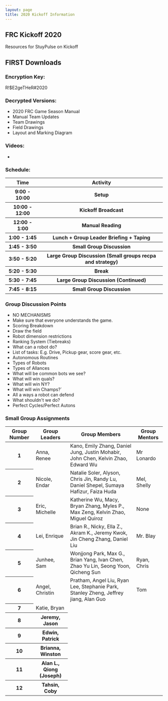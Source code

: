 ```yaml
---
layout: page
title: 2020 Kickoff Information
---
```

<link rel="stylesheet" href="https://stackpath.bootstrapcdn.com/bootstrap/4.3.1/css/bootstrap.min.css" integrity="sha384-ggOyR0iXCbMQv3Xipma34MD+dH/1fQ784/j6cY/iJTQUOhcWr7x9JvoRxT2MZw1T" crossorigin="anonymous">
<script src="https://code.jquery.com/jquery-3.3.1.slim.min.js" integrity="sha384-q8i/X+965DzO0rT7abK41JStQIAqVgRVzpbzo5smXKp4YfRvH+8abtTE1Pi6jizo" crossorigin="anonymous"></script>
<script src="https://cdnjs.cloudflare.com/ajax/libs/popper.js/1.14.7/umd/popper.min.js" integrity="sha384-UO2eT0CpHqdSJQ6hJty5KVphtPhzWj9WO1clHTMGa3JDZwrnQq4sF86dIHNDz0W1" crossorigin="anonymous"></script>
<script src="https://stackpath.bootstrapcdn.com/bootstrap/4.3.1/js/bootstrap.min.js" integrity="sha384-JjSmVgyd0p3pXB1rRibZUAYoIIy6OrQ6VrjIEaFf/nJGzIxFDsf4x0xIM+B07jRM" crossorigin="anonymous"></script>
<link rel="stylesheet" href="https://cdnjs.cloudflare.com/ajax/libs/font-awesome/4.7.0/css/font-awesome.min.css">
<link rel="stylesheet" href="css/styles.css">

## FRC Kickoff 2020
Resources for StuyPulse on Kickoff

## FIRST Downloads
### Encryption Key:
R!$E2geTHeR#2020

### Decrypted Versions:
* 2020 FRC Game Season Manual
* Manual Team Updates
* Team Drawings
* Field Drawings
* Layout and Marking Diagram

### Videos:
* 

### Schedule:
<table class="table table-striped">
  <thead>
    <tr>
      <th scope="col"> Time </th>
      <th scope="col"> Activity </th>
    </tr>
  </thead>
  <tbody>
  <tr>
    <th scope="row"> 9:00 - 10:00 </th>
    <th scope="row"> Setup </th>
  </tr>
  <tr>
    <th scope="row"> 10:00 - 12:00 </th>
    <th scope="row"> Kickoff Broadcast </th>
  </tr>
  <tr>
    <th scope="row"> 12:00 - 1:00 </th>
    <th scope="row"> Manual Reading </th>
  </tr>
  <tr>
    <th scope="row"> 1:00 - 1:45 </th>
    <th scope="row"> Lunch + Group Leader Briefing + Taping </th>
  </tr>
  <tr>
    <th scope="row"> 1:45 - 3:50 </th>
    <th scope="row"> Small Group Discussion </th>
  </tr>
  <tr>
    <th scope="row"> 3:50 - 5:20 </th>
    <th scope="row"> Large Group Discussion (Small groups recpa and strategy) </th>
  </tr>
  <tr>
    <th scope="row"> 5:20 - 5:30 </th>
    <th scope="row"> Break </th>
  </tr>
  <tr>
    <th scope="row"> 5:30 - 7:45 </th>
    <th scope="row"> Large Group Discussion (Continued) </th>
  </tr>
  <tr>
    <th scope="row"> 7:45 - 8:15 </th>
    <th scope="row"> Small Group Discussion </th>
  </tr>
  </tbody>
</table>

### Group Discussion Points
* NO MECHANISMS
* Make sure that everyone understands the game.
* Scoring Breakdown
* Draw the field
* Robot dimension restrictions
* Ranking System (Tiebreaks)
* What can a robot do?
* List of tasks: E.g. Drive, Pickup gear, score gear, etc.
* Autonomous Routines
* Types of Robots
* Types of Allances
* What will be common bots we see?
* What will win quals?
* What will win NY?
* What will win Champs?`
* All a ways a robot can defend
* What shouldn't we do?
* Perfect Cycles/Perfect Autons

### Small Group Assignments

<table class="table table-striped">
  <thead>
    <tr>
      <th scope="col"> Group Number </th>
      <th scope="col"> Group Leaders </th>
      <th scope="col"> Group Members </th>
      <th scope="col"> Group Mentors </th>
    </tr>
  </thead>
  <tbody>
  <tr>
    <th scope="row"> 1 </th>
    <td> Anna, Renee </td>
    <td> Kano, Emily Zhang, Daniel Jung, Justin Mohabir, John Chen, Kelvin Zhao, Edward Wu </td>
    <td> Mr Lonardo </td>
  </tr>
  <tr>
    <th scope="row"> 2 </th>
    <td> Nicole, Endar </td>
    <td> Natalie Soler, Alyson, Chris Jin, Randy Lu, Daniel Shepel, Sumaya Hafizur, Faiza Huda </td>
    <td> Mel, Shelly </td>
  </tr>
  <tr>
    <th scope="row"> 3 </th>
    <td> Eric, Michelle </td>
    <td> Katherine Wu, Macy, Bryan Zhang, Myles P., Max Zeng, Kelvin Zhao,  Miguel Quiroz </td>
    <td> None </td>
  </tr>
  <tr>
    <th scope="row"> 4 </th>
    <td> Lei, Enrique </td>
    <td> Brian R., Nicky, Ella Z., Akram K., Jeremy Kwok, Jin Cheng Zhang, Daniel Liu </td>
    <td> Mr. Blay </td>
  </tr>
  <tr>
    <th scope="row"> 5 </th>
    <td> Junhee, Sam </td>
    <td> Wonjjong Park, Max G., Brian Yang, Ivan Chen, Zhao Yu Lin, Seong Yoon, Qicheng Sun </td>
    <td> Ryan, Chris </td>
  </tr>
  <tr>
    <th scope="row"> 6 </th>
    <td> Angel, Christin </td>
    <td> Pratham, Angel Liu, Ryan Lee, Stephanie Park, Stanley Zheng, Jeffrey jiang, Alan Guo </td>
    <td> Tom </td>
  </tr>
  <tr>
    <th scope="row"> 7 </th>
    <td> Katie, Bryan </td>
  </tr>
  <tr>
    <th scope="row"> 8 </th>
    <th scope="row"> Jeremy, Jason </th>
  </tr>
  <tr>
    <th scope="row"> 9 </th>
    <th scope="row"> Edwin, Patrick  </th>
  </tr>
  <tr>
    <th scope="row"> 10 </th>
    <th scope="row"> Brianna, Winston  </th>
  </tr>
  <tr>
    <th scope="row"> 11 </th>
    <th scope="row"> Alan L., Qiong (Joseph)  </th>
  </tr>
  <tr>
    <th scope="row"> 12 </th>
    <th scope="row"> Tahsin, Coby  </th>
  </tr>
  </tbody>
</table>


